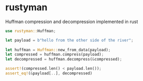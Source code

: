 # rustyman
Huffman compression and decompression implemented in rust

```rust
use rustyman::Huffman;

let payload = b"hello from the other side of the river";
    
let huffman = Huffman::new_from_data(payload);
let compressed = huffman.compress(payload);
let decompressed = huffman.decompress(&compressed);

assert!(compressed.len() < payload.len());
assert_eq!(&payload[..], decompressed)
```
